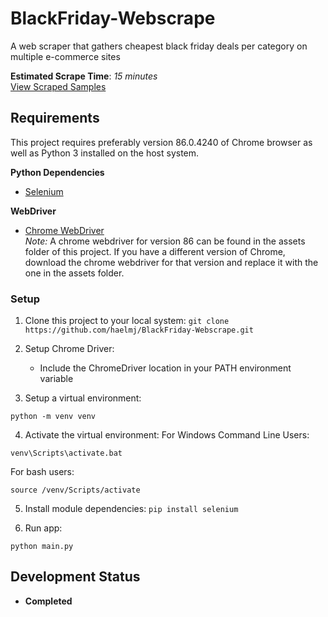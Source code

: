 # BlackFriday-Webscrape

A web scraper that gathers cheapest black friday deals per category on multiple e-commerce sites

**Estimated Scrape Time**: *15 minutes*  
[View Scraped Samples](https://drive.google.com/drive/folders/1MvlWonmnwYqtxUyVLNLuDqLf3iBk-TGA?usp=sharing)

## Requirements

This project requires preferably version 86.0.4240 of Chrome browser as well as Python 3 installed on the host system.

**Python Dependencies**

- [Selenium](https://pypi.org/project/selenium/)

**WebDriver**

- [Chrome WebDriver](https://chromedriver.chromium.org/)  
*Note:* A chrome webdriver for version 86 can be found in the assets folder of this project. If you have a different version of Chrome, download the chrome webdriver for that version and replace it with the one in the assets folder.

### Setup

1. Clone this project to your local system:
`git clone https://github.com/haelmj/BlackFriday-Webscrape.git`

2. Setup Chrome Driver:

    - Include the ChromeDriver location in your PATH environment variable

3. Setup a virtual environment:

```
python -m venv venv
```

4. Activate the virtual environment:
For Windows Command Line Users:

```
venv\Scripts\activate.bat
```

For bash users:

```
source /venv/Scripts/activate
```

5. Install module dependencies:
`pip install selenium`

6. Run app:

```
python main.py
```

## Development Status

- **Completed**
